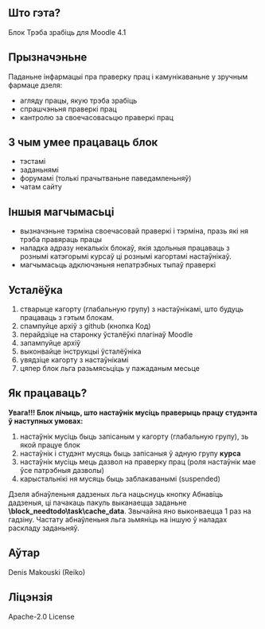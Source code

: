## Што гэта?

Блок Трэба зрабіць для Moodle 4.1

## Прызначэньне

Паданьне інфармацыі пра праверку прац і камунікаваньне у зручным фармаце дзеля:

- агляду працы, якую трэба зрабіць
- спрашчэньня праверкі прац
- кантролю за своечасовасьцю праверкі прац

## З чым умее працаваць блок

- тэстамі
- заданьнямі
- форумамі (толькі прачытваньне паведамленьняў)
- чатам сайту

## Іншыя магчымасьці

- вызначэньне тэрміна своечасовай праверкі і тэрміна, празь які ня трэба правяраць працы
- наладка адразу некалькіх блокаў, якія здольныя працаваць з рознымі катэгорымі курсаў ці рознымі кагортамі настаўнікаў.
- магчымасьць адключэньня непатрэбных тыпаў праверкі

## Усталёўка

1. стварыце кагорту (глабальную групу) з настаўнікамі, што будуць працаваць з гэтым блокам.
2. спампуйце архіў з github (кнопка Код)
3. перайдзіце на старонку ўсталёўкі плагінаў Moodle
4. запампуйце архіў
5. выконвайце інструкцыі ўсталёўніка
6. увядзіце кагорту з настаўнікамі
7. цяпер блок льга разьмясьціць у пажаданым месьце

## Як працаваць?

**Увага!!! Блок лічыць, што настаўнік мусіць праверыць працу студэнта ў наступных умовах:**

1. настаўнік мусіць быць запісаным у кагорту (глабальную групу), зь якой працуе блок
2. настаўнік і студэнт мусяць быць запісаныя ў адную групу **курса**
3. настаўнік мусіць мець дазвол на праверку прац (роля настаўнік мае ўсе патрэбныя дазволы)
4. карыстальнікі ня мусяць быць заблакаванымі (suspended)

Дзеля абнаўленьня дадзеных льга нацьснуць кнопку Абнавіць дадзеныя, ці пачакаць пакуль выканаецца заданьне **\block_needtodo\task\cache_data**. Звычайна яно выконваецца 1 раз на гадзіну. Частату абнаўленьня льга зьмяніць на іншую ў наладах раскладу заданьняў.

## Аўтар

Denis Makouski (Reiko)

## Ліцэнзія

Apache-2.0 License

